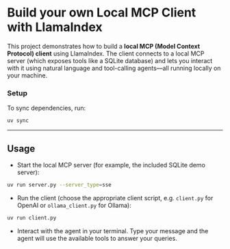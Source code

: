 # Build your own Local MCP Client with LlamaIndex

This project demonstrates how to build a **local MCP (Model Context Protocol) client** using LlamaIndex. The client connects to a local MCP server (which exposes tools like a SQLite database) and lets you interact with it using natural language and tool-calling agents—all running locally on your machine.


### Setup

To sync dependencies, run:

```sh
uv sync
```

---

## Usage

- Start the local MCP server (for example, the included SQLite demo server):

```sh
uv run server.py --server_type=sse
```

- Run the client (choose the appropriate client script, e.g. `client.py` for OpenAI or `ollama_client.py` for Ollama):

```sh
uv run client.py
```

- Interact with the agent in your terminal. Type your message and the agent will use the available tools to answer your queries.
